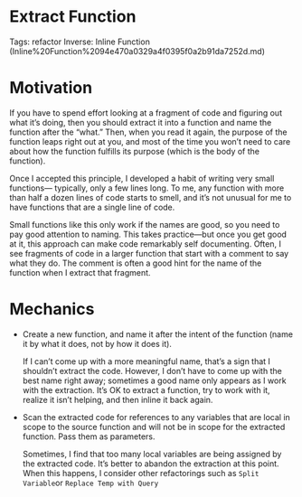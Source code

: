 # Extract Function

Tags: refactor
Inverse: Inline Function (Inline%20Function%2094e470a0329a4f0395f0a2b91da7252d.md)

# Motivation

If you have to spend effort looking at a fragment of code and figuring out what it’s doing, then you should extract it into a function and name the function after the “what.” Then, when you read it again, the purpose of the function leaps right out at you, and most of the time you won’t need to care about how the function fulfills its purpose (which is the body of the function).

Once I accepted this principle, I developed a habit of writing very small functions—
typically, only a few lines long. To me, any function with more than half a dozen lines of code starts to smell, and it’s not unusual for me to have functions that are a single line of code.

Small functions like this only work if the names are good, so you need to pay good attention to naming. This takes practice—but once you get good at it, this approach can make code remarkably self documenting. Often, I see fragments of code in a larger function that start with a comment to say what they do. The comment is often a good hint for the name of the function when I extract that fragment.

# Mechanics

- Create a new function, and name it after the intent of the function (name it by what it does, not by how it does it).
    
    If I can’t come up with a more meaningful name, that’s a sign that I shouldn’t extract the code. However, I don’t have to come up with the best name right away; sometimes a good name only appears as I work with the extraction. It’s OK to extract a function, try to work with it, realize it isn’t helping, and then inline it back again.
    
- Scan the extracted code for references to any variables that are local in scope to the
source function and will not be in scope for the extracted function. Pass them as
parameters.
    
    Sometimes, I find that too many local variables are being assigned by the extracted code. It’s better to abandon the extraction at this point. When this happens, I consider other refactorings such as `Split Variable`or `Replace Temp with Query`